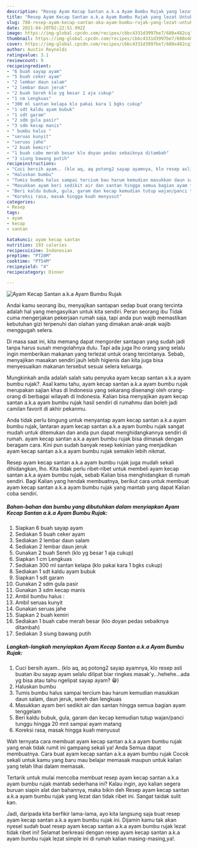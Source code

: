 ```yaml
---
description: "Resep Ayam Kecap Santan a.k.a Ayam Bumbu Rujak yang lezat Untuk Jualan"
title: "Resep Ayam Kecap Santan a.k.a Ayam Bumbu Rujak yang lezat Untuk Jualan"
slug: 788-resep-ayam-kecap-santan-aka-ayam-bumbu-rujak-yang-lezat-untuk-jualan
date: 2021-04-20T02:22:51.992Z
image: https://img-global.cpcdn.com/recipes/cbbc4331d3997be7/680x482cq70/ayam-kecap-santan-aka-ayam-bumbu-rujak-foto-resep-utama.jpg
thumbnail: https://img-global.cpcdn.com/recipes/cbbc4331d3997be7/680x482cq70/ayam-kecap-santan-aka-ayam-bumbu-rujak-foto-resep-utama.jpg
cover: https://img-global.cpcdn.com/recipes/cbbc4331d3997be7/680x482cq70/ayam-kecap-santan-aka-ayam-bumbu-rujak-foto-resep-utama.jpg
author: Austin Reynolds
ratingvalue: 3.1
reviewcount: 9
recipeingredient:
- "6 buah sayap ayam"
- "5 buah ceker ayam"
- "2 lembar daun salam"
- "2 lembar daun jeruk"
- "2 buah Sereh klo yg besar 1 aja cukup"
- "1 cm Lengkuas"
- "300 ml santan kelapa klo pakai kara 1 bgks cukup"
- "1 sdt kaldu ayam bubuk"
- "1 sdt garam"
- "2 sdm gula pasir"
- "3 sdm kecap manis"
- " bumbu halus "
- "seruas kunyit"
- "seruas jahe"
- "2 buah kemiri"
- "1 buah cabe merah besar klo doyan pedas sebaiknya ditambah"
- "3 siung bawang putih"
recipeinstructions:
- "Cuci bersih ayam.. (klo aq, aq potong2 sayap ayamnya, klo resep asli buatan ibu sayap ayam selalu dilipat biar ringkes masak&#39;y...hehehe...ada yg bisa atau tahu ngelipat sayap ayam? 😁)"
- "Haluskan bumbu"
- "Tumis bumbu halus sampai tercium bau harum kemudian masukkan daun salam, daun jeruk, sereh dan lengkuas"
- "Masukkan ayam beri sedikit air dan santan hingga semua bagian ayam tenggelam"
- "Beri kaldu bubuk, gula, garam dan kecap kemudian tutup wajan/panci tunggu hingga 20 mnt sampai ayam matang"
- "Koreksi rasa, masak hingga kuah menyusut"
categories:
- Resep
tags:
- ayam
- kecap
- santan

katakunci: ayam kecap santan 
nutrition: 193 calories
recipecuisine: Indonesian
preptime: "PT20M"
cooktime: "PT54M"
recipeyield: "4"
recipecategory: Dinner

---
```



![Ayam Kecap Santan a.k.a Ayam Bumbu Rujak](https://img-global.cpcdn.com/recipes/cbbc4331d3997be7/680x482cq70/ayam-kecap-santan-aka-ayam-bumbu-rujak-foto-resep-utama.jpg)

Andai kamu seorang ibu, menyajikan santapan sedap buat orang tercinta adalah hal yang mengasyikan untuk kita sendiri. Peran seorang ibu Tidak cuma mengerjakan pekerjaan rumah saja, tapi anda pun wajib memastikan kebutuhan gizi terpenuhi dan olahan yang dimakan anak-anak wajib menggugah selera.

Di masa  saat ini, kita memang dapat mengorder santapan yang sudah jadi tanpa harus susah mengolahnya dulu. Tapi ada juga lho orang yang selalu ingin memberikan makanan yang terlezat untuk orang tercintanya. Sebab, menyajikan masakan sendiri jauh lebih higienis dan kita juga bisa menyesuaikan makanan tersebut sesuai selera keluarga. 



Mungkinkah anda adalah salah satu penyuka ayam kecap santan a.k.a ayam bumbu rujak?. Asal kamu tahu, ayam kecap santan a.k.a ayam bumbu rujak merupakan sajian khas di Indonesia yang sekarang disenangi oleh orang-orang di berbagai wilayah di Indonesia. Kalian bisa menyajikan ayam kecap santan a.k.a ayam bumbu rujak hasil sendiri di rumahmu dan boleh jadi camilan favorit di akhir pekanmu.

Anda tidak perlu bingung untuk menyantap ayam kecap santan a.k.a ayam bumbu rujak, lantaran ayam kecap santan a.k.a ayam bumbu rujak sangat mudah untuk ditemukan dan anda pun dapat menghidangkannya sendiri di rumah. ayam kecap santan a.k.a ayam bumbu rujak bisa dimasak dengan beragam cara. Kini pun sudah banyak resep kekinian yang menjadikan ayam kecap santan a.k.a ayam bumbu rujak semakin lebih nikmat.

Resep ayam kecap santan a.k.a ayam bumbu rujak juga mudah sekali dihidangkan, lho. Kita tidak perlu ribet-ribet untuk membeli ayam kecap santan a.k.a ayam bumbu rujak, sebab Kalian bisa menghidangkan di rumah sendiri. Bagi Kalian yang hendak membuatnya, berikut cara untuk membuat ayam kecap santan a.k.a ayam bumbu rujak yang mantab yang dapat Kalian coba sendiri.

<!--inarticleads1-->

##### Bahan-bahan dan bumbu yang dibutuhkan dalam menyiapkan Ayam Kecap Santan a.k.a Ayam Bumbu Rujak:

1. Siapkan 6 buah sayap ayam
1. Sediakan 5 buah ceker ayam
1. Sediakan 2 lembar daun salam
1. Sediakan 2 lembar daun jeruk
1. Gunakan 2 buah Sereh (klo yg besar 1 aja cukup)
1. Siapkan 1 cm Lengkuas
1. Sediakan 300 ml santan kelapa (klo pakai kara 1 bgks cukup)
1. Sediakan 1 sdt kaldu ayam bubuk
1. Siapkan 1 sdt garam
1. Gunakan 2 sdm gula pasir
1. Gunakan 3 sdm kecap manis
1. Ambil  bumbu halus :
1. Ambil seruas kunyit
1. Gunakan seruas jahe
1. Siapkan 2 buah kemiri
1. Sediakan 1 buah cabe merah besar (klo doyan pedas sebaiknya ditambah)
1. Sediakan 3 siung bawang putih




<!--inarticleads2-->

##### Langkah-langkah menyiapkan Ayam Kecap Santan a.k.a Ayam Bumbu Rujak:

1. Cuci bersih ayam.. (klo aq, aq potong2 sayap ayamnya, klo resep asli buatan ibu sayap ayam selalu dilipat biar ringkes masak&#39;y...hehehe...ada yg bisa atau tahu ngelipat sayap ayam? 😁)
1. Haluskan bumbu
1. Tumis bumbu halus sampai tercium bau harum kemudian masukkan daun salam, daun jeruk, sereh dan lengkuas
1. Masukkan ayam beri sedikit air dan santan hingga semua bagian ayam tenggelam
1. Beri kaldu bubuk, gula, garam dan kecap kemudian tutup wajan/panci tunggu hingga 20 mnt sampai ayam matang
1. Koreksi rasa, masak hingga kuah menyusut




Wah ternyata cara membuat ayam kecap santan a.k.a ayam bumbu rujak yang enak tidak rumit ini gampang sekali ya! Anda Semua dapat membuatnya. Cara buat ayam kecap santan a.k.a ayam bumbu rujak Cocok sekali untuk kamu yang baru mau belajar memasak maupun untuk kalian yang telah lihai dalam memasak.

Tertarik untuk mulai mencoba membuat resep ayam kecap santan a.k.a ayam bumbu rujak mantab sederhana ini? Kalau ingin, ayo kalian segera buruan siapin alat dan bahannya, maka bikin deh Resep ayam kecap santan a.k.a ayam bumbu rujak yang lezat dan tidak ribet ini. Sangat taidak sulit kan. 

Jadi, daripada kita berfikir lama-lama, ayo kita langsung saja buat resep ayam kecap santan a.k.a ayam bumbu rujak ini. Dijamin kamu tak akan nyesel sudah buat resep ayam kecap santan a.k.a ayam bumbu rujak lezat tidak ribet ini! Selamat berkreasi dengan resep ayam kecap santan a.k.a ayam bumbu rujak lezat simple ini di rumah kalian masing-masing,ya!.

